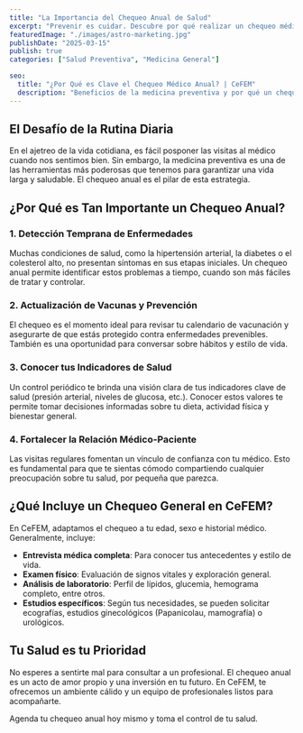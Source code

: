 ```yaml
---
title: "La Importancia del Chequeo Anual de Salud"
excerpt: "Prevenir es cuidar. Descubre por qué realizar un chequeo médico anual es una de las mejores inversiones que puedes hacer por tu bienestar y el de tu familia."
featuredImage: "./images/astro-marketing.jpg"
publishDate: "2025-03-15"
publish: true
categories: ["Salud Preventiva", "Medicina General"]

seo:
  title: "¿Por Qué es Clave el Chequeo Médico Anual? | CeFEM"
  description: "Beneficios de la medicina preventiva y por qué un chequeo anual en CeFEM puede ayudarte a detectar problemas a tiempo y mantener un estilo de vida saludable."
---
```


## El Desafío de la Rutina Diaria

En el ajetreo de la vida cotidiana, es fácil posponer las visitas al médico cuando nos sentimos bien. Sin embargo, la medicina preventiva es una de las herramientas más poderosas que tenemos para garantizar una vida larga y saludable. El chequeo anual es el pilar de esta estrategia.

## ¿Por Qué es Tan Importante un Chequeo Anual?

### 1. Detección Temprana de Enfermedades

Muchas condiciones de salud, como la hipertensión arterial, la diabetes o el colesterol alto, no presentan síntomas en sus etapas iniciales. Un chequeo anual permite identificar estos problemas a tiempo, cuando son más fáciles de tratar y controlar.

### 2. Actualización de Vacunas y Prevención

El chequeo es el momento ideal para revisar tu calendario de vacunación y asegurarte de que estás protegido contra enfermedades prevenibles. También es una oportunidad para conversar sobre hábitos y estilo de vida.

### 3. Conocer tus Indicadores de Salud

Un control periódico te brinda una visión clara de tus indicadores clave de salud (presión arterial, niveles de glucosa, etc.). Conocer estos valores te permite tomar decisiones informadas sobre tu dieta, actividad física y bienestar general.

### 4. Fortalecer la Relación Médico-Paciente

Las visitas regulares fomentan un vínculo de confianza con tu médico. Esto es fundamental para que te sientas cómodo compartiendo cualquier preocupación sobre tu salud, por pequeña que parezca.

## ¿Qué Incluye un Chequeo General en CeFEM?

En CeFEM, adaptamos el chequeo a tu edad, sexo e historial médico. Generalmente, incluye:

- **Entrevista médica completa**: Para conocer tus antecedentes y estilo de vida.
- **Examen físico**: Evaluación de signos vitales y exploración general.
- **Análisis de laboratorio**: Perfil de lípidos, glucemia, hemograma completo, entre otros.
- **Estudios específicos**: Según tus necesidades, se pueden solicitar ecografías, estudios ginecológicos (Papanicolau, mamografía) o urológicos.

## Tu Salud es tu Prioridad

No esperes a sentirte mal para consultar a un profesional. El chequeo anual es un acto de amor propio y una inversión en tu futuro. En CeFEM, te ofrecemos un ambiente cálido y un equipo de profesionales listos para acompañarte.

Agenda tu chequeo anual hoy mismo y toma el control de tu salud.